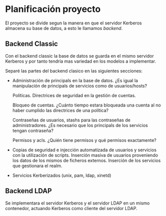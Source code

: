 # Planificación proyecto

El proyecto se divide segun la manera en que el servidor Kerberos almacena su base de datos, a esto le llamamos _backend_.

## Backend Classic
Con el backend classic la base de datos se guarda en el mismo servidor Kerberos y por tanto tendría mas variedad en los modelos a implementar.

Separé las partes del backend clasico en las siguientes secciones:

- Administración de principals en la base de datos. ¿Es igual la manipulación de principals de servicios como de usuarios/hosts?
  
  Políticas. Directrices de seguridad en la gestión de cuentas.
  
  Bloqueo de cuentas. ¿Cuánto tiempo estara bloqueada una cuenta al no haber cumplido las directrices de una política?
  
  Contraseñas de usuarios, stashs para las contraseñas de administradores. ¿Es necesario que los principals de los servicios tengan contraseña?
  
  Permisos y acls. ¿Quién tiene permisos y qué permisos exactamente?
  
- Copias de seguridad e injección automatizada de usuarios y servicios con la utilización de scripts.
  Inserción masiva de usuarios proveniendo los datos de los mismos de ficheros externos.
  Inserción de los servicios que gestionara el realm.
  
- Servicios Kerberizados (unix, pam, ldap, xinetd)

## Backend LDAP
Se implementara el servidor Kerberos y el servidor LDAP en un mismo contenedor, actuando Kerberos como cliente del servidor LDAP.

